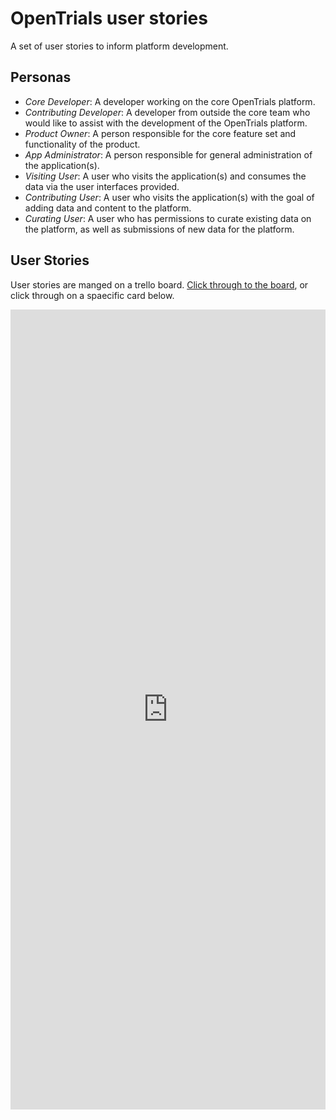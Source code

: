# OpenTrials user stories

A set of user stories to inform platform development.

## Personas

- *Core Developer*: A developer working on the core OpenTrials platform.
- *Contributing Developer*: A developer from outside the core team who would like to assist with the development of the OpenTrials platform.
- *Product Owner*: A person responsible for the core feature set and functionality of the product.
- *App Administrator*: A person responsible for general administration of the application(s).
- *Visiting User*: A user who visits the application(s) and consumes the data via the user interfaces provided.
- *Contributing User*: A user who visits the application(s) with the goal of adding data and content to the platform.
- *Curating User*: A user who has permissions to curate existing data on the platform, as well as submissions of new data for the platform.

## User Stories

User stories are manged on a trello board. <a href="https://trello.com/b/sFPqqT9W/open-trials-user-stories">Click through to the board</a>, or click through on a spaecific card below.

<iframe frameBorder="0" margin="0" padding="0" width="100%" height="1280px" src="https://trello.com/b/sFPqqT9W.html"></iframe>
